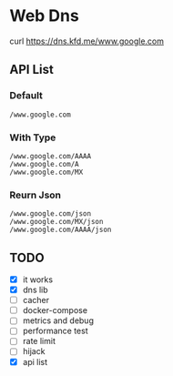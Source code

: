 # Web Dns

curl https://dns.kfd.me/www.google.com

## API List

### Default

```text
/www.google.com
```

### With Type

```text
/www.google.com/AAAA
/www.google.com/A
/www.google.com/MX
```

### Reurn Json

```text
/www.google.com/json
/www.google.com/MX/json
/www.google.com/AAAA/json
```

## TODO

- [x] it works
- [x] dns lib
- [ ] cacher
- [ ] docker-compose
- [ ] metrics and debug
- [ ] performance test
- [ ] rate limit
- [ ] hijack
- [x] api list